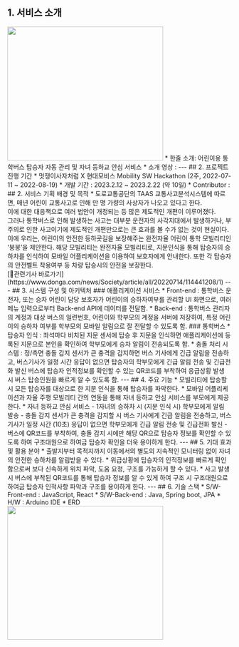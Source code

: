 ## 1. 서비스 소개
<img src="https://user-images.githubusercontent.com/102223636/220805442-319f511d-d7d5-4fef-b5b3-bc8c78338015.png" width="350" height="300"/>
* 한줄 소개: 어린이용 통학버스 탑승자 자동 관리 및 자녀 등하교 안심 서비스
* 소개 영상 :
---
## 2. 프로젝트 진행 기간
* 멋쟁이사자처럼 X 현대모비스 Mobility SW Hackathon (2주, 2022-07-11 ~ 2022-08-19)
* 개발 기간 : 2023.2.12 ~ 2023.2.22 (약 10일)
* Contributor : 
## 2. 서비스 기획 배경 및 목적
* 도로교통공단의 TAAS 교통사고분석시스템에 따르면, 매년 어린이 교통사고로 인해 만 명 가량의 사상자가 나오고 있다고 한다.<br>
이에 대한 대응책으로 여러 법안이 개정되는 등 많은 제도적인 개편이 이루어졌다.<br>
그러나 통학버스로 인해 발생하는 사고는 대부분 운전자의 사각지대에서 발생하거나, 부주의로 인한 사고이기에 제도적인 개편만으로는 큰 효과를 볼 수가 없는 것이 현실이다. <br>
이에 우리는, 어린이의 안전한 등하굣길을 보장해주는 완전자율 어린이 통학 모빌리티인 ‘붕붕’을 제안한다. 해당 모빌리티는 완전자율 모빌리티로, 지문인식을 통해 탑승자의 승하차를 인식하여 모바일 어플리케이션을 이용하여 보호자에게 안내한다. 또한 각 탑승자의 안전벨트 착용여부 등 차량 탑승시의 안전을 보장한다.<br>
[🔗관련기사 바로가기](https://www.donga.com/news/Society/article/all/20220714/114441208/1)
---
## 3. 시스템 구성 및 아키텍처
### 애플리케이션 서비스
* Front-end : 통학버스 운전자, 또는 승차 어린이 담당 보호자가 어린이의 승하차여부를 관리할 UI 화면으로, 여러 메뉴 입력으로부터 Back-end API에 데이터를 전달함.
* Back-end : 통학버스 관리자의 계정과 대상 버스의 일련번호, 어린이와 학부모의 계정을 서버에 저장하여, 특정 어린이의 승하차 여부를 학부모의 모바일 알림으로 잘 전달할 수 있도록 함.
### 통학버스
* 탑승자 인식 : 좌석마다 비치된 지문 센서에 탑승 후 지문을 인식하면 애플리케이션에 등록된 지문으로 본인을 확인하여 학부모에게 승차 알림이 전송되도록 함.
* 충돌 처리 시스템 : 정/측면 충돌 감지 센서가 큰 충격을 감지하면 버스 기사에게 긴급 알림을 전송하고, 버스기사가 일정 시간 응답이 없으면 탑승자의 학부모에게 긴급 알림 전송 및 긴급전화 발신
버스에 탑승자 인적정보를 확인할 수 있는 QR코드를 부착하여 응급상황 발생 시 버스 탑승인원을 빠르게 알 수 있도록 함.
---
## 4. 주요 기능
* 모빌리티에 탑승할 시 모든 탑승자를 대상으로 한 지문 인식을 통해 탑승자를 파악한다.
* 모바일 어플리케이션과 자율 주행 모빌리티 간의 연동을 통해 자녀 등하교 안심 서비스를 부모에게 제공한다.
* 자녀 등하교 안심 서비스
  - 1자녀의 승하차 시 (지문 인식 시) 학부모에게 알림 발송
  - 충돌 감지 센서가 큰 충격을 감지할 시 버스 기사에게 긴급 알림을 전송하고, 버스기사가 일정 시간 (10초) 응답이 없으면 학부모에게 긴급 알림 전송 및 긴급전화 발신
  - 버스에 QR코드를 부착하여, 충돌 감지 시에만 해당 QR으로 탑승자 정보를 확인할 수 있도록 하여 구조대원으로 하여금 탑승자 확인을 더욱 용이하게 한다.
---
## 5. 기대 효과 및 활용 분야
* 출발지부터 목적지까지 이동에서의 별도의 지속적인 모니터링 없이 자녀의 안전한 승하차를 알림받을 수 있다.
* 위급상황에 탑승자의 인적정보를 빠르게 확인함으로써 보다 신속하게 위치 파악, 도움 요청, 구조를 가능하게 할 수 있다.
* 사고 발생 시 버스에 부착된 QR코드를 통해 탑승자 정보를 알 수 있게 하여 구조 시 구조대원으로 하여금 탑승자 인적사항 파악과 구조를 용이하게 한다.
---
## 6. 기술 스택
* S/W-Front-end : JavaScript, React
* S/W-Back-end : Java, Spring boot, JPA
* H/W : Arduino IDE
* ERD
<img src="https://user-images.githubusercontent.com/102223636/220561244-ab2b870e-256d-4bb4-a829-6e69b08f2f00.png" width="350" height="300"/>
